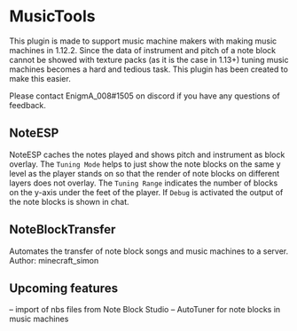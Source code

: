# MusicTools

This plugin is made to support music machine makers with making music machines in 1.12.2. 
Since the data of instrument and pitch of a note block cannot be showed with texture packs (as it is the case in 1.13+) tuning music machines becomes a hard and tedious task. 
This plugin has been created to make this easier.

Please contact EnigmA_008#1505 on discord if you have any questions of feedback. 

## NoteESP

NoteESP caches the notes played and shows pitch and instrument as block overlay. 
The `Tuning Mode` helps to just show the note blocks on the same y level as the player stands on so that the render of note blocks on different layers does not overlay.
The `Tuning Range` indicates the number of blocks on the y-axis under the feet of the player.
If `Debug` is activated the output of the note blocks is shown in chat.

## NoteBlockTransfer
Automates the transfer of note block songs and music machines to a server.  
Author: minecraft_simon

## Upcoming features
– import of nbs files from Note Block Studio
– AutoTuner for note blocks in music machines